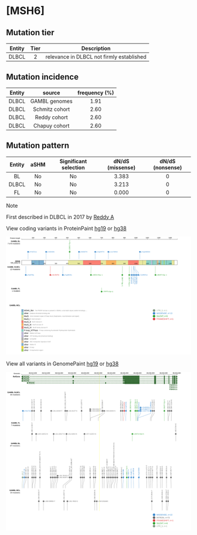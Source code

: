 # [MSH6]

## Mutation tier

|Entity|Tier|Description                              |
|:------:|:----:|-----------------------------------------|
|DLBCL |2   |relevance in DLBCL not firmly established|
## Mutation incidence

|Entity|source        |frequency (%)|
|:------:|:--------------:|:-------------:|
|DLBCL |GAMBL genomes |1.91         |
|DLBCL |Schmitz cohort|2.60         |
|DLBCL |Reddy cohort  |2.60         |
|DLBCL |Chapuy cohort |2.60         |

## Mutation pattern

|Entity|aSHM|Significant selection|dN/dS (missense)|dN/dS (nonsense)|
|:------:|:----:|:---------------------:|:----------------:|:----------------:|
|BL    |No  |No                   |3.383           |0               |
|DLBCL |No  |No                   |3.213           |0               |
|FL    |No  |No                   |0.000           |0               |


> [!NOTE]
> First described in DLBCL in 2017 by [Reddy A](https://pubmed.ncbi.nlm.nih.gov/28985567)


View coding variants in ProteinPaint [hg19](https://www.bcgsc.ca/downloads/morinlab/GAMBL/test/genes/MSH6_protein.html)  or [hg38](https://www.bcgsc.ca/downloads/morinlab/GAMBL/test/genes/MSH6_protein_hg38.html)

![image](images/proteinpaint/MSH6_NM_000179.svg)

View all variants in GenomePaint [hg19](https://www.bcgsc.ca/downloads/morinlab/GAMBL/test/genes/MSH6.html)  or [hg38](https://www.bcgsc.ca/downloads/morinlab/GAMBL/test/genes/MSH6_hg38.html)

![image](images/proteinpaint/MSH6.svg)

